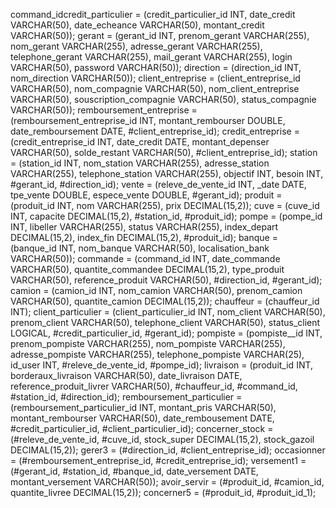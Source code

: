 command_idcredit_particulier = (credit_particulier_id INT, date_credit VARCHAR(50), date_echeance VARCHAR(50), montant_credit VARCHAR(50));
gerant = (gerant_id INT, prenom_gerant VARCHAR(255), nom_gerant VARCHAR(255), adresse_gerant VARCHAR(255), telephone_gerant VARCHAR(255), mail_gerant VARCHAR(255), login VARCHAR(50), password VARCHAR(50));
direction = (direction_id INT, nom_direction VARCHAR(50));
client_entreprise = (client_entreprise_id VARCHAR(50), nom_compagnie VARCHAR(50), nom_client_entreprise VARCHAR(50), souscription_compagnie VARCHAR(50), status_compagnie VARCHAR(50));
remboursement_entreprise = (remboursement_entreprise_id INT, montant_rembourser DOUBLE, date_remboursement DATE, #client_entreprise_id);
credit_entreprise = (credit_entreprise_id INT, date_credit DATE, montant_depenser VARCHAR(50), solde_restant VARCHAR(50), #client_entreprise_id);
station = (station_id INT, nom_station VARCHAR(255), adresse_station VARCHAR(255), telephone_station VARCHAR(255), objectif INT, besoin INT, #gerant_id, #direction_id);
vente = (releve_de_vente_id INT, _date DATE, tpe_vente DOUBLE, espece_vente DOUBLE, #gerant_id);
produit = (produit_id INT, nom VARCHAR(255), prix DECIMAL(15,2));
cuve = (cuve_id INT, capacite DECIMAL(15,2), #station_id, #produit_id);
pompe = (pompe_id INT, libeller VARCHAR(255), status VARCHAR(255), index_depart DECIMAL(15,2), index_fin DECIMAL(15,2), #produit_id);
banque = (banque_id INT, nom_banque VARCHAR(50), localisation_bank VARCHAR(50));
commande = (command_id INT, date_commande VARCHAR(50), quantite_commandee DECIMAL(15,2), type_produit VARCHAR(50), reference_produit VARCHAR(50), #direction_id, #gerant_id);
camion = (camion_id INT, nom_camion VARCHAR(50), prenom_camion VARCHAR(50), quantite_camion DECIMAL(15,2));
chauffeur = (chauffeur_id INT);
client_particulier = (client_particulier_id INT, nom_client VARCHAR(50), prenom_client VARCHAR(50), telephone_client VARCHAR(50), status_client LOGICAL, #credit_particulier_id, #gerant_id);
pompiste = (pompiste__id INT, prenom_pompiste VARCHAR(255), nom_pompiste VARCHAR(255), adresse_pompiste VARCHAR(255), telephone_pompiste VARCHAR(25), id_user INT, #releve_de_vente_id, #pompe_id);
livraison = (produit_id INT, borderaux_livraison VARCHAR(50), date_livraison DATE, reference_produit_livrer VARCHAR(50), #chauffeur_id, #command_id, #station_id, #direction_id);
remboursement_particulier = (remboursement_particulier_id INT, montant_pris VARCHAR(50), montant_rembourser VARCHAR(50), date_rembousement DATE, #credit_particulier_id, #client_particulier_id);
concerner_stock = (#releve_de_vente_id, #cuve_id, stock_super DECIMAL(15,2), stock_gazoil DECIMAL(15,2));
gerer3 = (#direction_id, #client_entreprise_id);
occasionner = (#remboursement_entreprise_id, #credit_entreprise_id);
versement1 = (#gerant_id, #station_id, #banque_id, date_versement DATE, montant_versement VARCHAR(50));
avoir_servir = (#produit_id, #camion_id, quantite_livree DECIMAL(15,2));
concerner5 = (#produit_id, #produit_id_1);

